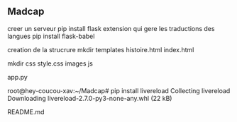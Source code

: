 ## Madcap  

creer un serveur  pip install flask
extension qui gere les traductions des langues
pip install flask-babel


creation de la strucrure
mkdir templates
  histoire.html
  index.html

mkdir css
  style.css
  images
  js

app.py

root@hey-coucou-xav:~/Madcap# pip install livereload
Collecting livereload
  Downloading livereload-2.7.0-py3-none-any.whl (22 kB)
  
README.md